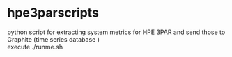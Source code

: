 # hpe3parscripts
python script for extracting system metrics for HPE 3PAR and send those  to Graphite (time series database )
<br>
execute ./runme.sh
